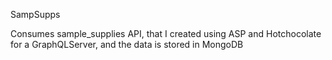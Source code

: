 SampSupps

Consumes sample_supplies API, that I created using ASP and Hotchocolate for a GraphQLServer, and the data is stored in MongoDB